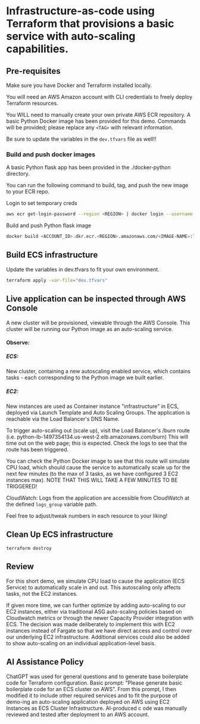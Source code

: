# Infrastructure-as-code using Terraform that provisions a basic service with auto-scaling capabilities.

## Pre-requisites
Make sure you have Docker and Terraform installed locally.

You will need an AWS Amazon account with CLI credentials to freely deploy Terraform resources.

You WILL need to manually create your own private AWS ECR repository. A basic Python Docker image has been provided for this demo.
Commands will be provided; please replace any ```<TAG>``` with relevant information.

Be sure to update the variables in the `dev.tfvars` file as well!!

### Build and push docker images
A basic Python flask app has been provided in the ./docker-python directory. 

You can run the following command to build, tag, and push the new image to your ECR repo.

Login to set temporary creds
```bash
aws ecr get-login-password --region <REGION> | docker login --username AWS --password-stdin <ACCOUNT_ID>.dkr.ecr.<REGION>.amazonaws.com
```
Build and push Python flask image
```bash
docker build <ACCOUNT_ID>.dkr.ecr.<REGION>.amazonaws.com/<IMAGE-NAME>:latest --push ./
```

## Build ECS infrastructure

Update the variables in dev.tfvars to fit your own environment.

```bash
terraform apply -var-file="dev.tfvars"
```

## Live application can be inspected through AWS Console
A new cluster will be provisioned, viewable through the AWS Console. This cluster will be running our Python image as an auto-scaling service.

#### Observe: 
##### ECS: 
New cluster, containing a new autoscaling enabled service, which contains tasks - each corresponding to the Python image we built earlier.

##### EC2: 
New instances are used as Container instance "infrastructure" in ECS, deployed via Launch Template and Auto Scaling Groups.
The application is reachable via the Load Balancer's DNS Name. 

To trigger auto-scaling out (scale up), visit the Load Balancer's /burn route (i.e. python-lb-1497354134.us-west-2.elb.amazonaws.com/burn) This will time out on the web page; this is expected. Check the logs to see that the route has been triggered.

You can check the Python Docker image to see that this route will simulate CPU load, which should cause the service to automatically scale up for the next few minutes (to the max of 3 tasks, as we have configured 3 EC2 instances max). NOTE THAT THIS WILL TAKE A FEW MINUTES TO BE TRIGGERED!

CloudWatch: Logs from the application are accessible from CloudWatch at the defined `logs_group` variable path.

Feel free to adjust/tweak numbers in each resource to your liking!

## Clean Up ECS infrastructure
```
terraform destroy
```

## Review
For this short demo, we simulate CPU load to cause the application (ECS Service) to automatically scale in and out. This autoscaling only affects tasks, not the EC2 instances.

If given more time, we can further optimize by adding auto-scaling to our EC2 instances, either via traditional ASG auto-scaling policies based on Cloudwatch metrics or through the newer Capacity Provider integration with ECS. The decision was made deliberately to implement this with EC2 instances instead of Fargate so that we have direct access and control over our underlying EC2 infrastructure. Additional services could also be added to show auto-scaling on an individual application-level basis. 




## AI Assistance Policy
ChatGPT was used for general questions and to generate base boilerplate code for Terraform configuration.
Basic prompt: "Please generate basic boilerplate code for an ECS cluster on AWS". From this prompt, I then modified it to include other required services and to fit the purpose of demo-ing an auto-scaling application deployed on AWS using EC2 Instances as ECS Cluster Infrastructure. 
AI-produced c ode was manually reviewed and tested after deployment to an AWS account.